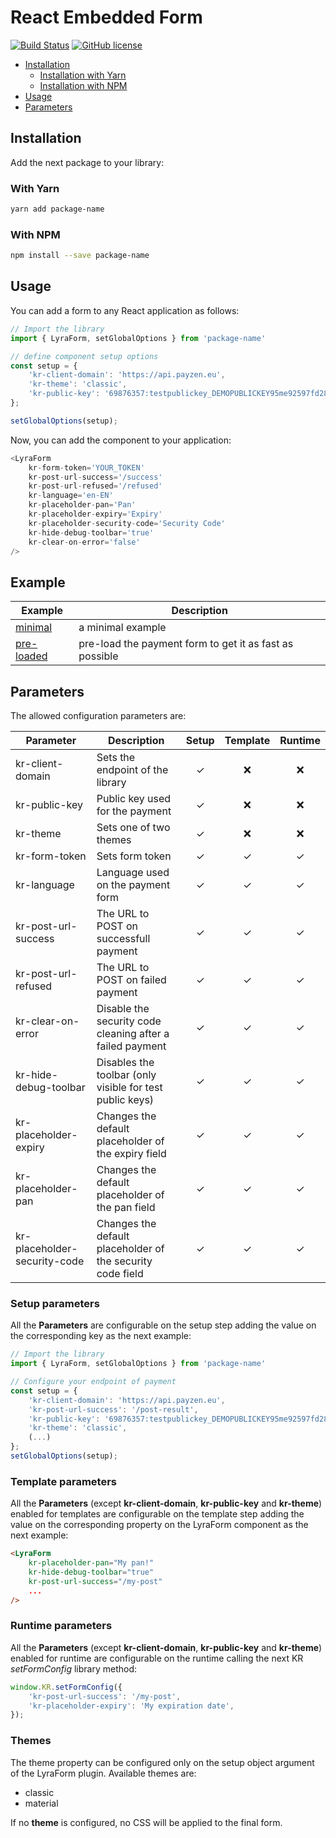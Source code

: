 # React Embedded Form

[![Build Status](https://travis-ci.org/PureBilling/react-embedded-form.svg?branch=develop)](https://travis-ci.org/PureBilling/react-embedded-form)
[![GitHub license](https://img.shields.io/github/license/Naereen/StrapDown.js.svg)](https://github.com/PureBilling/react-embedded-form/blob/master/LICENSE)

- [Installation](#installation)
    - [Installation with Yarn](#with-yarn)
    - [Installation with NPM](#with-npm)
- [Usage](#usage)
- [Parameters](#parameters)


## Installation

Add the next package to your library:

### With Yarn

```bash
yarn add package-name
```

### With NPM

```bash
npm install --save package-name
```

## Usage

You can add a form to any React application as follows:

```javascript
// Import the library
import { LyraForm, setGlobalOptions } from 'package-name'

// define component setup options
const setup = {
    'kr-client-domain': 'https://api.payzen.eu',
    'kr-theme': 'classic',
    'kr-public-key': '69876357:testpublickey_DEMOPUBLICKEY95me92597fd28tGD4r5'
};

setGlobalOptions(setup);
```

Now, you can add the component to your application:

```javascript
<LyraForm
    kr-form-token='YOUR_TOKEN'
    kr-post-url-success='/success'
    kr-post-url-refused='/refused'
    kr-language='en-EN'
    kr-placeholder-pan='Pan'
    kr-placeholder-expiry='Expiry'
    kr-placeholder-security-code='Security Code'
    kr-hide-debug-toolbar='true'
    kr-clear-on-error='false'
/>
```

## Example

Example                              | Description
------------------------------------ | ---------------------------------------------------
[minimal](examples/minimal)          | a minimal example
[pre-loaded](examples/pre-loaded)    | pre-load the payment form to get it as fast as possible

## Parameters

The allowed configuration parameters are:

Parameter                            | Description                                                  | Setup    | Template  | Runtime  |
-------------------------------------|--------------------------------------------------------------|:--------:|:---------:|:--------:|
kr-client-domain                     | Sets the endpoint of the library                             | &#10003; | &#10060;  | &#10060; |
kr-public-key                        | Public key used for the payment                              | &#10003; | &#10060;  | &#10060; |
kr-theme                             | Sets one of two themes                                       | &#10003; | &#10060;  | &#10060; |
kr-form-token                        | Sets form token                                              | &#10003; | &#10003;  | &#10003; |
kr-language                          | Language used on the payment form                            | &#10003; | &#10003;  | &#10003; |
kr-post-url-success                  | The URL to POST on successfull payment                       | &#10003; | &#10003;  | &#10003; |
kr-post-url-refused                  | The URL to POST on failed payment                            | &#10003; | &#10003;  | &#10003; |
kr-clear-on-error                    | Disable the security code cleaning after a failed payment    | &#10003; | &#10003;  | &#10003; |
kr-hide-debug-toolbar                | Disables the toolbar (only visible for test public keys)     | &#10003; | &#10003;  | &#10003; |
kr-placeholder-expiry                | Changes the default placeholder of the expiry field          | &#10003; | &#10003;  | &#10003; |
kr-placeholder-pan                   | Changes the default placeholder of the pan field             | &#10003; | &#10003;  | &#10003; |
kr-placeholder-security-code         | Changes the default placeholder of the security code field   | &#10003; | &#10003;  | &#10003; |

### Setup parameters

All the **Parameters** are configurable on the setup step adding the value on the corresponding key as the next example:

```javascript
// Import the library
import { LyraForm, setGlobalOptions } from 'package-name'

// Configure your endpoint of payment
const setup = {
    'kr-client-domain': 'https://api.payzen.eu',
    'kr-post-url-success': '/post-result',
    'kr-public-key': '69876357:testpublickey_DEMOPUBLICKEY95me92597fd28tGD4r5',
    'kr-theme': 'classic',
    (...)
};
setGlobalOptions(setup);
```

### Template parameters

All the **Parameters** (except **kr-client-domain**, **kr-public-key** and **kr-theme**) enabled for templates are configurable on the template step adding the value on the corresponding property on the LyraForm component as the next example:

```html
<LyraForm
    kr-placeholder-pan="My pan!"
    kr-hide-debug-toolbar="true"
    kr-post-url-success="/my-post"
    ...
/>
```

### Runtime parameters

All the **Parameters** (except **kr-client-domain**, **kr-public-key** and **kr-theme**) enabled for runtime are configurable on the runtime calling the next KR *setFormConfig*
library method:

```javascript
window.KR.setFormConfig({
    'kr-post-url-success': '/my-post',
    'kr-placeholder-expiry': 'My expiration date',
});
```

### Themes

The theme property can be configured only on the setup object argument of the
LyraForm plugin. Available themes are:

- classic
- material

If no **theme** is configured, no CSS will be applied to the final form.
